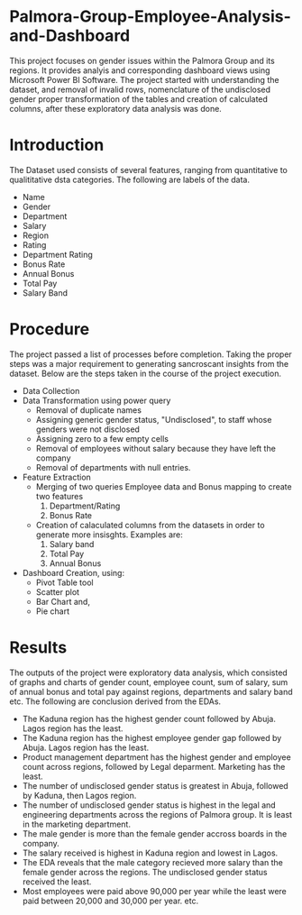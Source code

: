 # Palmora-Group-Employee-Analysis-and-Dashboard
This project focuses on gender issues within the Palmora Group and its regions. It provides analyis and corresponding dashboard views using Microsoft Power BI Software. The project started with understanding the dataset, and removal of invalid rows, nomenclature of the undisclosed gender proper transformation of the tables and creation of calculated columns, after these exploratory data analysis was done.
# Introduction
The Dataset used consists of several features, ranging from quantitative to qualititative dsta categories. The following are labels of the data.
- Name
- Gender
- Department
- Salary
- Region
- Rating
- Department Rating
- Bonus Rate
- Annual Bonus
- Total Pay
- Salary Band
# Procedure 
The project passed a list of processes before completion. Taking the proper steps was a major requirement to generating sancroscant insights from the dataset. Below are the steps taken in the course of the project execution.
- Data Collection
- Data Transformation using power query
  - Removal of duplicate names
  - Assigning generic gender status, "Undisclosed", to staff whose genders were not disclosed
  - Assigning zero to a few empty cells
  - Removal of employees without salary because they have left the company
  - Removal of departments with null entries.
-  Feature Extraction
   - Merging of two queries Employee data and Bonus mapping to create two features
     1. Department/Rating
     2. Bonus Rate
   - Creation of calaculated columns from the datasets in order to generate more insisghts. Examples are:
     1. Salary band
     2. Total Pay
     3. Annual Bonus
- Dashboard Creation, using:
  - Pivot Table tool
  - Scatter plot
  - Bar Chart and,
  - Pie chart
# Results
The outputs of the project were exploratory data analysis, which consisted of graphs and charts of gender count, employee count, sum of salary, sum of annual bonus and total pay against regions, departments and salary band etc.  The following are conclusion derived from the EDAs.
- The Kaduna region has the highest gender count followed by Abuja. Lagos region has the least.
- The Kaduna region has the highest employee gender gap followed by Abuja. Lagos region has the least.
- Product management department has the highest gender and employee count across regions, followed by Legal deparment. Marketing has the least.
- The number of undisclosed gender status is greatest in Abuja, followed by Kaduna, then Lagos region.
- The number of undisclosed gender status is highest in the legal and engineering departments across the regions of Palmora group. It is least in the marketing department.
- The male gender is more than the female gender accross boards in the company. 
- The salary received is highest in Kaduna region and lowest in Lagos.
- The EDA reveals that the male category recieved more salary than the female gender across the regions. The undisclosed gender status received the least.
- Most employees were paid above 90,000 per year while the least were paid between 20,000 and 30,000 per year. etc.
